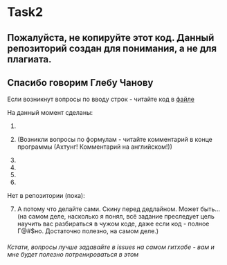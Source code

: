 # Task2
## Пожалуйста, не копируйте этот код. Данный репозиторий создан для понимания, а не для плагиата.
## Спасибо говорим Глебу Чанову


Если возникнут вопросы по вводу строк - читайте код в [файле](testDir/test.c)

На данный момент сделаны:

1.

2. (Возникли вопросы по формулам - читайте комментарий в конце программы (Ахтунг! Комментарий на английском!))

3.
4.
5.
6.




Нет в репозитории (пока):


7. А потому что делайте сами. Скину перед дедлайном. Может быть... (на самом деле, насколько я понял, всё задание преследует цель научить вас разбираться в чужом коде, даже если код - полное Г@#$но. Достаточно полезно, на самом деле.)



###### Кстати, вопросы лучше задавайте в issues на самом гитхабе - вам и мне будет полезно потренироваться в этом